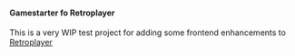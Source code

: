 #### Gamestarter fo Retroplayer
This is a very WIP test project for adding some frontend enhancements to [Retroplayer](https://forum.kodi.tv/forumdisplay.php?fid=194)
